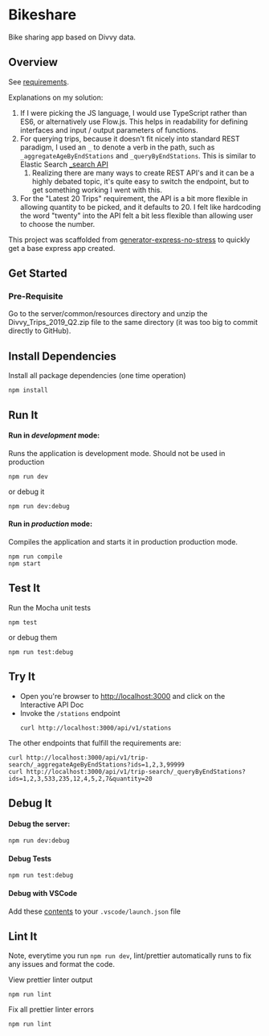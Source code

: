# Bikeshare

Bike sharing app based on Divvy data.

## Overview
See [requirements](requirements.md). 

Explanations on my solution:
1. If I were picking the JS language, I would use TypeScript rather than ES6, or alternatively use Flow.js. This helps in readability for defining interfaces and input / output parameters of functions.
2. For querying trips, because it doesn't fit nicely into standard REST paradigm, I used an `_` to denote a verb in the path, such as `_aggregateAgeByEndStations` and `_queryByEndStations`. This is similar to Elastic Search [_search API](https://www.elastic.co/guide/en/elasticsearch/reference/current/query-dsl-script-query.html) 
   1. Realizing there are many ways to create REST API's and it can be a highly debated topic, it's quite easy to switch the endpoint, but to get something working I went with this.
3. For the "Latest 20 Trips" requirement, the API is a bit more flexible in allowing quantity to be picked, and it defaults to 20. I felt like hardcoding the word "twenty" into the API felt a bit less flexible than allowing user to choose the number.
   
This project was scaffolded from [generator-express-no-stress](https://github.com/cdimascio/generator-express-no-stress/) to quickly get a base express app created.

## Get Started

### Pre-Requisite
Go to the server/common/resources directory and unzip the Divvy_Trips_2019_Q2.zip file to the same directory (it was too big to commit directly to GitHub).

## Install Dependencies

Install all package dependencies (one time operation)

```shell
npm install
```

## Run It
#### Run in *development* mode:
Runs the application is development mode. Should not be used in production

```shell
npm run dev
```

or debug it

```shell
npm run dev:debug
```

#### Run in *production* mode:

Compiles the application and starts it in production production mode.

```shell
npm run compile
npm start
```

## Test It

Run the Mocha unit tests

```shell
npm test
```

or debug them

```shell
npm run test:debug
```

## Try It
* Open you're browser to [http://localhost:3000](http://localhost:3000) and click on the Interactive API Doc
* Invoke the `/stations` endpoint 
  ```shell
  curl http://localhost:3000/api/v1/stations
  ```
The other endpoints that fulfill the requirements are:
```shell
curl http://localhost:3000/api/v1/trip-search/_aggregateAgeByEndStations?ids=1,2,3,99999
curl http://localhost:3000/api/v1/trip-search/_queryByEndStations?ids=1,2,3,533,235,12,4,5,2,7&quantity=20
```

## Debug It

#### Debug the server:

```
npm run dev:debug
```

#### Debug Tests

```
npm run test:debug
```

#### Debug with VSCode

Add these [contents](https://github.com/cdimascio/generator-express-no-stress/blob/next/assets/.vscode/launch.json) to your `.vscode/launch.json` file
## Lint It

Note, everytime you run `npm run dev`, lint/prettier automatically runs  to fix any issues and format the code.

View prettier linter output

```
npm run lint
```

Fix all prettier linter errors

```
npm run lint
```
